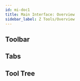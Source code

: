 ```yaml
---
id: mi-doc1
title: Main Interface: Overview
sidebar_label: Z Tools/Overview
---
```


## Toolbar

## Tabs

## Tool Tree
